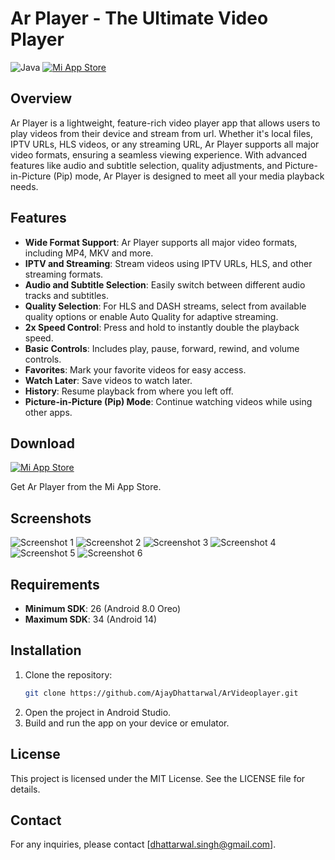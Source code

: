 # Ar Player - The Ultimate Video Player
![Java](https://img.shields.io/badge/Java-ED8B00?style=plastic&logo=java&logoColor=white)
[![Mi App Store](https://img.shields.io/badge/Mi%20App%20Store-Download-orange?style=plastic&logo=xiaomi&logoColor=white)]([https://app.mi.com](https://global.app.mi.com/details?lo=IN&la=en&id=com.ar.videoplayer))


## Overview
Ar Player is a lightweight, feature-rich video player app that allows users to play videos from their device and stream from url. Whether it's local files, IPTV URLs, HLS videos, or any streaming URL, Ar Player supports all major video formats, ensuring a seamless viewing experience. With advanced features like audio and subtitle selection, quality adjustments, and Picture-in-Picture (Pip) mode, Ar Player is designed to meet all your media playback needs.

## Features

- **Wide Format Support**: Ar Player supports all major video formats, including MP4, MKV and more.
- **IPTV and Streaming**: Stream videos using IPTV URLs, HLS, and other streaming formats.
- **Audio and Subtitle Selection**: Easily switch between different audio tracks and subtitles.
- **Quality Selection**: For HLS and DASH streams, select from available quality options or enable Auto Quality for adaptive streaming.
- **2x Speed Control**: Press and hold to instantly double the playback speed.
- **Basic Controls**: Includes play, pause, forward, rewind, and volume controls.
- **Favorites**: Mark your favorite videos for easy access.
- **Watch Later**: Save videos to watch later.
- **History**: Resume playback from where you left off.
- **Picture-in-Picture (Pip) Mode**: Continue watching videos while using other apps.

## Download 
[![Mi App Store](https://img.shields.io/badge/Mi%20App%20Store-Download-orange?style=plastic&logo=xiaomi&logoColor=white)]([https://app.mi.com](https://global.app.mi.com/details?lo=IN&la=en&id=com.ar.videoplayer))

Get Ar Player from the Mi App Store. 

## Screenshots
![Screenshot 1](https://sf0.market.xiaomi.com/thumbnail/png/h530/AppStore/0b453d3ba7eab48b89047eb5db967c7ebb56e6fd3)
![Screenshot 2](https://sf0.market.xiaomi.com/thumbnail/png/h530/AppStore/0e67893b8910c4b54ae410a5a6f69f6730b9af353)
![Screenshot 3](https://sf0.market.xiaomi.com/thumbnail/png/h530/AppStore/07f882ce299b64dc880bb018d40e1b510fd7e1f8f)
![Screenshot 4](https://sf0.market.xiaomi.com/thumbnail/png/h530/AppStore/0b64888b3347144b4ae200e8478f8d99c22985e35)
![Screenshot 5](https://sf0.market.xiaomi.com/thumbnail/png/h530/AppStore/0125f0034201e4488a0fd375a3ac8927dcc8dc444)
![Screenshot 6](https://sf0.market.xiaomi.com/thumbnail/png/h530/AppStore/01297a7f2cbdd40d984b35e92b2ce480f998868fc)

## Requirements
- **Minimum SDK**: 26 (Android 8.0 Oreo)
- **Maximum SDK**: 34 (Android 14)

## Installation
1. Clone the repository:
   ```bash
   git clone https://github.com/AjayDhattarwal/ArVideoplayer.git
   ```
2. Open the project in Android Studio.
3. Build and run the app on your device or emulator.

## License
This project is licensed under the MIT License. See the LICENSE file for details.

## Contact
For any inquiries, please contact [dhattarwal.singh@gmail.com].


